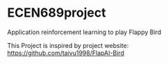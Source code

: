 # ECEN689project
Application reinforcement learning to play Flappy Bird

This Project is inspired by project website: https://github.com/taivu1998/FlapAI-Bird
